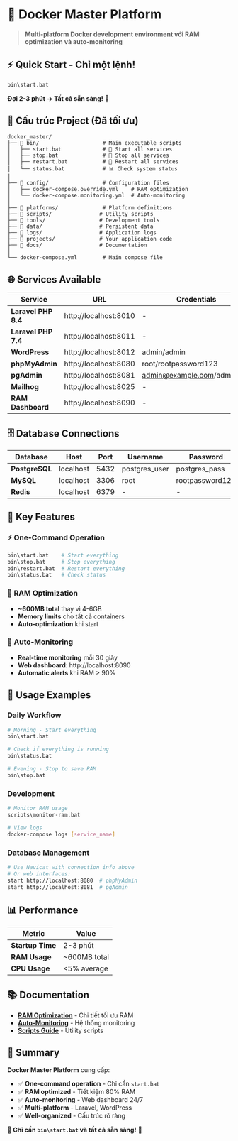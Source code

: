 # 🐳 Docker Master Platform

> **Multi-platform Docker development environment với RAM optimization và auto-monitoring**

## ⚡ Quick Start - Chỉ một lệnh!

```bash
bin\start.bat
```

**Đợi 2-3 phút → Tất cả sẵn sàng!** 🚀

## 📁 Cấu trúc Project (Đã tối ưu)

```
docker_master/
├── 📂 bin/                    # Main executable scripts
│   ├── start.bat             # 🚀 Start all services
│   ├── stop.bat              # 🛑 Stop all services
│   ├── restart.bat           # 🔄 Restart all services
│   └── status.bat            # 📊 Check system status
│
├── 📂 config/                 # Configuration files
│   ├── docker-compose.override.yml    # RAM optimization
│   └── docker-compose.monitoring.yml  # Auto-monitoring
│
├── 📂 platforms/              # Platform definitions
├── 📂 scripts/               # Utility scripts
├── 📂 tools/                 # Development tools
├── 📂 data/                  # Persistent data
├── 📂 logs/                  # Application logs
├── 📂 projects/              # Your application code
├── 📂 docs/                  # Documentation
│
└── docker-compose.yml        # Main compose file
```

## 🌐 Services Available

| Service | URL | Credentials |
|---------|-----|-------------|
| **Laravel PHP 8.4** | http://localhost:8010 | - |
| **Laravel PHP 7.4** | http://localhost:8011 | - |
| **WordPress** | http://localhost:8012 | admin/admin |
| **phpMyAdmin** | http://localhost:8080 | root/rootpassword123 |
| **pgAdmin** | http://localhost:8081 | admin@example.com/admin123 |
| **Mailhog** | http://localhost:8025 | - |
| **RAM Dashboard** | http://localhost:8090 | - |

## 🗄️ Database Connections

| Database | Host | Port | Username | Password |
|----------|------|------|----------|----------|
| **PostgreSQL** | localhost | 5432 | postgres_user | postgres_pass |
| **MySQL** | localhost | 3306 | root | rootpassword123 |
| **Redis** | localhost | 6379 | - | - |

## 🎯 Key Features

### ⚡ One-Command Operation
```bash
bin\start.bat    # Start everything
bin\stop.bat     # Stop everything
bin\restart.bat  # Restart everything
bin\status.bat   # Check status
```

### 💾 RAM Optimization
- **~600MB total** thay vì 4-6GB
- **Memory limits** cho tất cả containers
- **Auto-optimization** khi start

### 🤖 Auto-Monitoring
- **Real-time monitoring** mỗi 30 giây
- **Web dashboard**: http://localhost:8090
- **Automatic alerts** khi RAM > 90%

## 🚀 Usage Examples

### Daily Workflow
```bash
# Morning - Start everything
bin\start.bat

# Check if everything is running
bin\status.bat

# Evening - Stop to save RAM
bin\stop.bat
```

### Development
```bash
# Monitor RAM usage
scripts\monitor-ram.bat

# View logs
docker-compose logs [service_name]
```

### Database Management
```bash
# Use Navicat with connection info above
# Or web interfaces:
start http://localhost:8080  # phpMyAdmin
start http://localhost:8081  # pgAdmin
```

## 📊 Performance

| Metric | Value |
|--------|-------|
| **Startup Time** | 2-3 phút |
| **RAM Usage** | ~600MB total |
| **CPU Usage** | <5% average |

## 📚 Documentation

- **[RAM Optimization](docs/07-RAM-OPTIMIZATION.md)** - Chi tiết tối ưu RAM
- **[Auto-Monitoring](docs/08-AUTO-MONITORING.md)** - Hệ thống monitoring
- **[Scripts Guide](scripts/README.md)** - Utility scripts

## 🎉 Summary

**Docker Master Platform** cung cấp:

- ✅ **One-command operation** - Chỉ cần `start.bat`
- ✅ **RAM optimized** - Tiết kiệm 80% RAM
- ✅ **Auto-monitoring** - Web dashboard 24/7
- ✅ **Multi-platform** - Laravel, WordPress
- ✅ **Well-organized** - Cấu trúc rõ ràng

**🚀 Chỉ cần `bin\start.bat` và tất cả sẵn sàng!** 🎯
